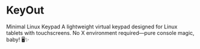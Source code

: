 
# KeyOut
Minimal Linux Keypad A lightweight virtual keypad designed for Linux tablets with touchscreens. No X environment required—pure console magic, baby! 🖥️✨
